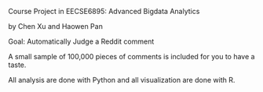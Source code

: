 Course Project in EECSE6895: Advanced Bigdata Analytics

by Chen Xu and Haowen Pan

Goal: Automatically Judge a Reddit comment

A small sample of 100,000 pieces of comments is included for you to have a taste.

All analysis are done with Python and all visualization are done with R.
